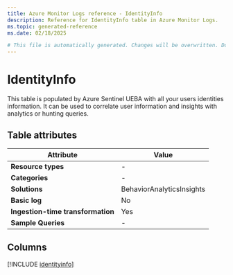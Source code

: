 ```yaml
---
title: Azure Monitor Logs reference - IdentityInfo
description: Reference for IdentityInfo table in Azure Monitor Logs.
ms.topic: generated-reference
ms.date: 02/18/2025

# This file is automatically generated. Changes will be overwritten. Do not change this file directly.
---
```


# IdentityInfo

This table is populated by Azure Sentinel UEBA with all your users identities information. It can be used to correlate user information and insights with analytics or hunting queries.


## Table attributes

|Attribute|Value|
|---|---|
|**Resource types**|-|
|**Categories**|-|
|**Solutions**| BehaviorAnalyticsInsights|
|**Basic log**|No|
|**Ingestion-time transformation**|Yes|
|**Sample Queries**|-|



## Columns
  
[!INCLUDE [identityinfo](~/reusable-content/ce-skilling/azure/includes/azure-monitor/reference/tables/identityinfo-include.md)]

